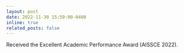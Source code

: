 ```yaml
---
layout: post
date: 2022-11-30 15:59:00-0400
inline: true
related_posts: false
---
```


Received the Excellent Academic Performance Award (AISSCE 2022).